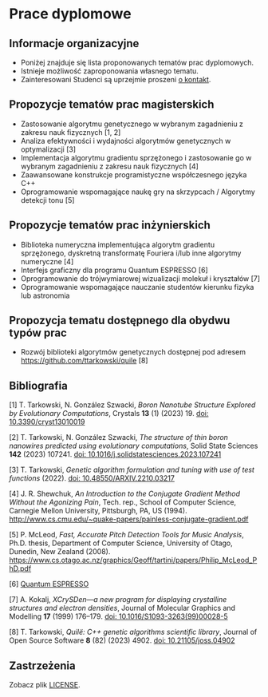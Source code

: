 # Prace dyplomowe

## Informacje organizacyjne

  * Poniżej znajduje się lista proponowanych tematów prac dyplomowych.
  * Istnieje możliwość zaproponowania własnego tematu.
  * Zainteresowani Studenci są uprzejmie proszeni
    [o kontakt](https://usosweb.uws.edu.pl/kontroler.php?_action=katalog2/osoby/pokazOsobe&os_id=146638).

## Propozycje tematów prac magisterskich

  * Zastosowanie algorytmu genetycznego w wybranym zagadnieniu z zakresu nauk
    fizycznych [1, 2]
  * Analiza efektywności i wydajności algorytmów genetycznych
    w optymalizacji [3]
  * Implementacja algorytmu gradientu sprzężonego i zastosowanie go w wybranym
    zagadnieniu z zakresu nauk fizycznych [4]
  * Zaawansowane konstrukcje programistyczne współczesnego języka C++
  * Oprogramowanie wspomagające naukę gry na skrzypcach / Algorytmy detekcji
    tonu [5]

## Propozycje tematów prac inżynierskich

  * Biblioteka numeryczna implementująca algorytm gradientu sprzężonego,
    dyskretną transformatę Fouriera i/lub inne algorytmy numeryczne [4]
  * Interfejs graficzny dla programu Quantum ESPRESSO [6]
  * Oprogramowanie do trójwymiarowej wizualizacji molekuł i kryształów [7]
  * Oprogramowanie wspomagające nauczanie studentów kierunku fizyka lub
    astronomia

## Propozycja tematu dostępnego dla obydwu typów prac

  * Rozwój biblioteki algorytmów genetycznych dostępnej pod adresem
    <https://github.com/ttarkowski/quile> [8]

## Bibliografia

[1] T. Tarkowski, N. González Szwacki, *Boron Nanotube Structure Explored by
Evolutionary Computations*, Crystals **13** (1) (2023) 19.
[doi: 10.3390/cryst13010019](https://doi.org/10.3390/cryst13010019)

[2] T. Tarkowski, N. González Szwacki, *The structure of thin boron nanowires
predicted using evolutionary computations*, Solid State Sciences **142**
(2023) 107241.
[doi: 10.1016/j.solidstatesciences.2023.107241](https://doi.org/10.1016/j.solidstatesciences.2023.107241)

[3] T. Tarkowski, *Genetic algorithm formulation and tuning with use of test
functions* (2022).
[doi: 10.48550/ARXIV.2210.03217](https://doi.org/10.48550/ARXIV.2210.03217)

[4] J. R. Shewchuk, *An Introduction to the Conjugate Gradient Method Without
the Agonizing Pain*, Tech. rep., School of Computer Science, Carnegie Mellon
University, Pittsburgh, PA, US (1994).
<http://www.cs.cmu.edu/~quake-papers/painless-conjugate-gradient.pdf>

[5] P. McLeod, *Fast, Accurate Pitch Detection Tools for Music Analysis*, Ph.D.
thesis, Department of Computer Science, University of Otago, Dunedin, New
Zealand (2008).
<https://www.cs.otago.ac.nz/graphics/Geoff/tartini/papers/Philip_McLeod_PhD.pdf>

[6] [Quantum ESPRESSO](https://www.quantum-espresso.org/)

[7] A. Kokalj, *XCrySDen—a new program for displaying crystalline structures and
electron densities*, Journal of Molecular Graphics and Modelling **17** (1999)
176–179.
[doi: 10.1016/S1093-3263(99)00028-5](https://doi.org/10.1016/S1093-3263(99)00028-5)

[8] T. Tarkowski, *Quilë: C++ genetic algorithms scientific library*, Journal of
Open Source Software **8** (82) (2023) 4902.
[doi: 10.21105/joss.04902](https://doi.org/10.21105/joss.04902)

## Zastrzeżenia

Zobacz plik [LICENSE](/LICENSE).
